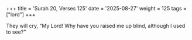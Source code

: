 +++
title = 'Surah 20, Verses 125'
date = '2025-08-27'
weight = 125
tags = ["lord"]
+++

They will cry, “My Lord! Why have you raised me up blind, although I used to see?”